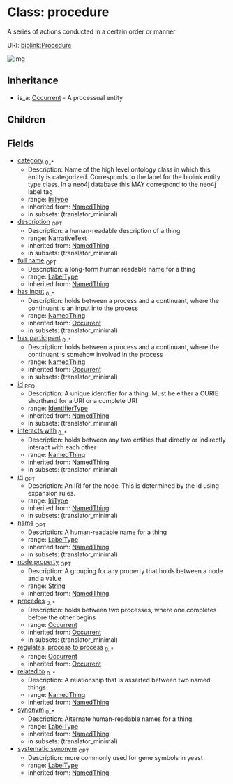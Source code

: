 # Class: procedure


A series of actions conducted in a certain order or manner

URI: [biolink:Procedure](https://w3id.org/biolink/vocab/Procedure)

![img](http://yuml.me/diagram/nofunky;dir:TB/class/\[NamedThing]<filler(i)%200..1-%20\[Procedure|id(i):identifier_type;name(i):label_type%20%3F;category(i):iri_type%20*;node_property(i):string%20%3F;iri(i):iri_type%20%3F;synonym(i):label_type%20*;full_name(i):label_type%20%3F;description(i):narrative_text%20%3F;systematic_synonym(i):label_type%20%3F;creation_date(i):date%20%3F;update_date(i):date%20%3F;has_chemical_formula(i):chemical_formula_value%20%3F;aggregate_statistic(i):string%20%3F;interbase_coordinate(i):string%20%3F],%20\[OntologyClass]<has%20molecular%20consequence(i)%200..*-%20\[Procedure],%20\[NamedThing]<same%20as(i)%200..*-%20\[Procedure],%20\[NamedThing]<produces(i)%200..*-%20\[Procedure],%20\[Disease]<manifestation%20of(i)%200..*-%20\[Procedure],%20\[NamedThing]<derives%20from(i)%200..*-%20\[Procedure],%20\[NamedThing]<derives%20into(i)%200..*-%20\[Procedure],%20\[Occurrent]<capable%20of(i)%200..*-%20\[Procedure],%20\[Occurrent]<actively%20involved%20in(i)%200..*-%20\[Procedure],%20\[Occurrent]<participates%20in(i)%200..*-%20\[Procedure],%20\[NamedThing]<part%20of(i)%200..*-%20\[Procedure],%20\[NamedThing]<has%20part(i)%200..*-%20\[Procedure],%20\[NamedThing]<overlaps(i)%200..*-%20\[Procedure],%20\[NamedThing]<model%20of(i)%200..*-%20\[Procedure],%20\[NamedThing]<location%20of(i)%200..*-%20\[Procedure],%20\[NamedThing]<located%20in(i)%200..*-%20\[Procedure],%20\[NamedThing]<occurs%20in(i)%200..*-%20\[Procedure],%20\[NamedThing]<prevents(i)%200..*-%20\[Procedure],%20\[NamedThing]<causes(i)%200..*-%20\[Procedure],%20\[NamedThing]<contributes%20to(i)%200..*-%20\[Procedure],%20\[NamedThing]<predisposes(i)%200..*-%20\[Procedure],%20\[NamedThing]<affects%20risk%20for(i)%200..*-%20\[Procedure],%20\[NamedThing]<colocalizes%20with(i)%200..*-%20\[Procedure],%20\[NamedThing]<coexists%20with(i)%200..*-%20\[Procedure],%20\[NamedThing]<xenologous%20to(i)%200..*-%20\[Procedure],%20\[NamedThing]<orthologous%20to(i)%200..*-%20\[Procedure],%20\[NamedThing]<paralogous%20to(i)%200..*-%20\[Procedure],%20\[NamedThing]<homologous%20to(i)%200..*-%20\[Procedure],%20\[NamedThing]<disrupts(i)%200..*-%20\[Procedure],%20\[NamedThing]<negatively%20regulates(i)%200..*-%20\[Procedure],%20\[NamedThing]<positively%20regulates(i)%200..*-%20\[Procedure],%20\[NamedThing]<regulates(i)%200..*-%20\[Procedure],%20\[NamedThing]<affects(i)%200..*-%20\[Procedure],%20\[NamedThing]<physically%20interacts%20with(i)%200..*-%20\[Procedure],%20\[NamedThing]<interacts%20with(i)%200..*-%20\[Procedure],%20\[NamedThing]<related%20to(i)%200..*-%20\[Procedure],%20\[Occurrent]<negatively%20regulates,%20process%20to%20process(i)%200..*-%20\[Procedure],%20\[Occurrent]<positively%20regulates,%20process%20to%20process(i)%200..*-%20\[Procedure],%20\[Occurrent]<precedes(i)%200..*-%20\[Procedure],%20\[NamedThing]<has%20input(i)%200..*-%20\[Procedure],%20\[NamedThing]<has%20participant(i)%200..*-%20\[Procedure],%20\[Occurrent]<regulates,%20process%20to%20process(i)%200..*-%20\[Procedure],%20\[Occurrent]^-\[Procedure])
## Inheritance

 *  is_a: [Occurrent](Occurrent.md) - A processual entity
## Children

## Fields

 * [category](category.md)  <sub>0..*</sub>
    * Description: Name of the high level ontology class in which this entity is categorized. Corresponds to the label for the biolink entity type class. In a neo4j database this MAY correspond to the neo4j label tag
    * range: [IriType](IriType.md)
    * inherited from: [NamedThing](NamedThing.md)
    * in subsets: (translator_minimal)
 * [description](description.md)  <sub>OPT</sub>
    * Description: a human-readable description of a thing
    * range: [NarrativeText](NarrativeText.md)
    * inherited from: [NamedThing](NamedThing.md)
    * in subsets: (translator_minimal)
 * [full name](full_name.md)  <sub>OPT</sub>
    * Description: a long-form human readable name for a thing
    * range: [LabelType](LabelType.md)
    * inherited from: [NamedThing](NamedThing.md)
 * [has input](has_input.md)  <sub>0..*</sub>
    * Description: holds between a process and a continuant, where the continuant is an input into the process
    * range: [NamedThing](NamedThing.md)
    * inherited from: [Occurrent](Occurrent.md)
    * in subsets: (translator_minimal)
 * [has participant](has_participant.md)  <sub>0..*</sub>
    * Description: holds between a process and a continuant, where the continuant is somehow involved in the process
    * range: [NamedThing](NamedThing.md)
    * inherited from: [Occurrent](Occurrent.md)
    * in subsets: (translator_minimal)
 * [id](id.md)  <sub>REQ</sub>
    * Description: A unique identifier for a thing. Must be either a CURIE shorthand for a URI or a complete URI
    * range: [IdentifierType](IdentifierType.md)
    * inherited from: [NamedThing](NamedThing.md)
    * in subsets: (translator_minimal)
 * [interacts with](interacts_with.md)  <sub>0..*</sub>
    * Description: holds between any two entities that directly or indirectly interact with each other
    * range: [NamedThing](NamedThing.md)
    * inherited from: [NamedThing](NamedThing.md)
    * in subsets: (translator_minimal)
 * [iri](iri.md)  <sub>OPT</sub>
    * Description: An IRI for the node. This is determined by the id using expansion rules.
    * range: [IriType](IriType.md)
    * inherited from: [NamedThing](NamedThing.md)
    * in subsets: (translator_minimal)
 * [name](name.md)  <sub>OPT</sub>
    * Description: A human-readable name for a thing
    * range: [LabelType](LabelType.md)
    * inherited from: [NamedThing](NamedThing.md)
    * in subsets: (translator_minimal)
 * [node property](node_property.md)  <sub>OPT</sub>
    * Description: A grouping for any property that holds between a node and a value
    * range: [String](String.md)
    * inherited from: [NamedThing](NamedThing.md)
 * [precedes](precedes.md)  <sub>0..*</sub>
    * Description: holds between two processes, where one completes before the other begins
    * range: [Occurrent](Occurrent.md)
    * inherited from: [Occurrent](Occurrent.md)
    * in subsets: (translator_minimal)
 * [regulates, process to process](regulates_process_to_process.md)  <sub>0..*</sub>
    * range: [Occurrent](Occurrent.md)
    * inherited from: [Occurrent](Occurrent.md)
 * [related to](related_to.md)  <sub>0..*</sub>
    * Description: A relationship that is asserted between two named things
    * range: [NamedThing](NamedThing.md)
    * inherited from: [NamedThing](NamedThing.md)
 * [synonym](synonym.md)  <sub>0..*</sub>
    * Description: Alternate human-readable names for a thing
    * range: [LabelType](LabelType.md)
    * inherited from: [NamedThing](NamedThing.md)
    * in subsets: (translator_minimal)
 * [systematic synonym](systematic_synonym.md)  <sub>OPT</sub>
    * Description: more commonly used for gene symbols in yeast
    * range: [LabelType](LabelType.md)
    * inherited from: [NamedThing](NamedThing.md)
